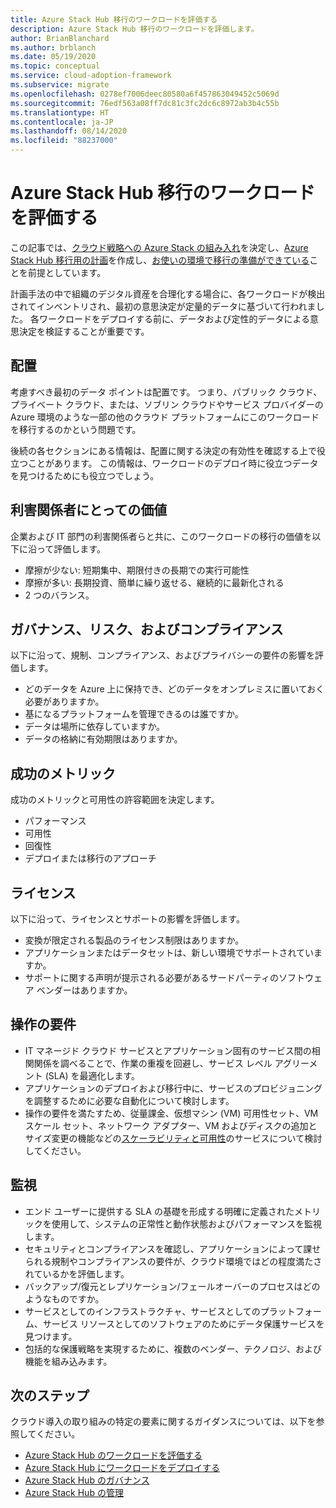 ```yaml
---
title: Azure Stack Hub 移行のワークロードを評価する
description: Azure Stack Hub 移行のワークロードを評価します。
author: BrianBlanchard
ms.author: brblanch
ms.date: 05/19/2020
ms.topic: conceptual
ms.service: cloud-adoption-framework
ms.subservice: migrate
ms.openlocfilehash: 0278ef7006deec80580a6f457863049452c5069d
ms.sourcegitcommit: 76edf563a08ff7dc81c3fc2dc6c8972ab3b4c55b
ms.translationtype: HT
ms.contentlocale: ja-JP
ms.lasthandoff: 08/14/2020
ms.locfileid: "88237000"
---
```

# <a name="assess-workloads-for-azure-stack-hub-migration"></a>Azure Stack Hub 移行のワークロードを評価する

この記事では、[クラウド戦略への Azure Stack の組み入れ](./index.md)を決定し、[Azure Stack Hub 移行用の計画](./plan.md)を作成し、[お使いの環境で移行の準備ができている](./ready.md)ことを前提としています。

計画手法の中で組織のデジタル資産を合理化する場合に、各ワークロードが検出されてインベントリされ、最初の意思決定が定量的データに基づいて行われました。 各ワークロードをデプロイする前に、データおよび定性的データによる意思決定を検証することが重要です。

## <a name="placement"></a>配置

考慮すべき最初のデータ ポイントは配置です。 つまり、パブリック クラウド、プライベート クラウド、または、ソブリン クラウドやサービス プロバイダーの Azure 環境のような一部の他のクラウド プラットフォームにこのワークロードを移行するのかという問題です。

後続の各セクションにある情報は、配置に関する決定の有効性を確認する上で役立つことがあります。 この情報は、ワークロードのデプロイ時に役立つデータを見つけるためにも役立つでしょう。

## <a name="stakeholder-value"></a>利害関係者にとっての価値

企業および IT 部門の利害関係者らと共に、このワークロードの移行の価値を以下に沿って評価します。

- 摩擦が少ない: 短期集中、期限付きの長期での実行可能性
- 摩擦が多い: 長期投資、簡単に繰り返せる、継続的に最新化される
- 2 つのバランス。

## <a name="governance-risk-and-compliance"></a>ガバナンス、リスク、およびコンプライアンス

以下に沿って、規制、コンプライアンス、およびプライバシーの要件の影響を評価します。

- どのデータを Azure 上に保持でき、どのデータをオンプレミスに置いておく必要がありますか。
- 基になるプラットフォームを管理できるのは誰ですか。
- データは場所に依存していますか。
- データの格納に有効期限はありますか。

## <a name="success-metrics"></a>成功のメトリック

成功のメトリックと可用性の許容範囲を決定します。

- パフォーマンス
- 可用性
- 回復性
- デプロイまたは移行のアプローチ

## <a name="licensing"></a>ライセンス

以下に沿って、ライセンスとサポートの影響を評価します。

- 変換が限定される製品のライセンス制限はありますか。
- アプリケーションまたはデータセットは、新しい環境でサポートされていますか。
- サポートに関する声明が提示される必要があるサードパーティのソフトウェア ベンダーはありますか。

## <a name="operations-requirements"></a>操作の要件

- IT マネージド クラウド サービスとアプリケーション固有のサービス間の相関関係を調べることで、作業の重複を回避し、サービス レベル アグリーメント (SLA) を最適化します。
- アプリケーションのデプロイおよび移行中に、サービスのプロビジョニングを調整するために必要な自動化について検討します。
- 操作の要件を満たすため、従量課金、仮想マシン (VM) 可用性セット、VM スケール セット、ネットワーク アダプター、VM およびディスクの追加とサイズ変更の機能などの[スケーラビリティと可用性](https://azure.microsoft.com/blog/azure-stack-iaas-part-six/)のサービスについて検討してください。

## <a name="monitoring"></a>監視

- エンド ユーザーに提供する SLA の基礎を形成する明確に定義されたメトリックを使用して、システムの正常性と動作状態およびパフォーマンスを監視します。
- セキュリティとコンプライアンスを確認し、アプリケーションによって課せられる規制やコンプライアンスの要件が、クラウド環境ではどの程度満たされているかを評価します。
- バックアップ/復元とレプリケーション/フェールオーバーのプロセスはどのようなものですか。
- サービスとしてのインフラストラクチャ、サービスとしてのプラットフォーム、サービス リソースとしてのソフトウェアのためにデータ保護サービスを見つけます。
- 包括的な保護戦略を実現するために、複数のベンダー、テクノロジ、および機能を組み込みます。

## <a name="next-steps"></a>次のステップ

クラウド導入の取り組みの特定の要素に関するガイダンスについては、以下を参照してください。

- [Azure Stack Hub のワークロードを評価する](./migrate-assess.md)
- [Azure Stack Hub にワークロードをデプロイする](./migrate-deploy.md)
- [Azure Stack Hub のガバナンス](./govern.md)
- [Azure Stack Hub の管理](./manage.md)
